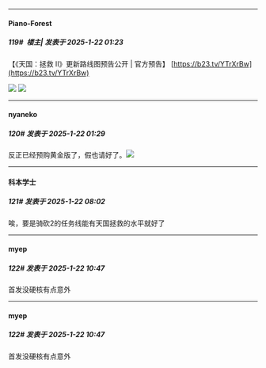 ﻿
*****

####  Piano-Forest  
##### 119#         楼主| 发表于 2025-1-22 01:23

【《天国：拯救 Ⅱ》更新路线图预告公开 | 官方预告】 
[https://b23.tv/YTrXrBw](https://b23.tv/YTrXrBw)

<img src="https://p.sda1.dev/21/dac1f0da1f979accb480cd1c15ceb6a6/6745917374800912.png" referrerpolicy="no-referrer">
<img src="https://p.sda1.dev/21/cb5be76da5f14182ea52688a3342bf70/7027917374801002.png" referrerpolicy="no-referrer">


*****

####  nyaneko  
##### 120#       发表于 2025-1-22 01:29

反正已经预购黄金版了，假也请好了。<img src="https://static.saraba1st.com/image/smiley/face2017/018.png" referrerpolicy="no-referrer">


*****

####  科本学士  
##### 121#       发表于 2025-1-22 08:02

唉，要是骑砍2的任务线能有天国拯救的水平就好了


*****

####  myep  
##### 122#       发表于 2025-1-22 10:47

首发没硬核有点意外


*****

####  myep  
##### 122#       发表于 2025-1-22 10:47

首发没硬核有点意外

